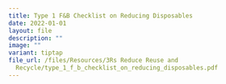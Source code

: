 ```yaml
---
title: Type 1 F&B Checklist on Reducing Disposables
date: 2022-01-01
layout: file
description: ""
image: ""
variant: tiptap
file_url: /files/Resources/3Rs Reduce Reuse and
  Recycle/type_1_f_b_checklist_on_reducing_disposables.pdf
---
```

